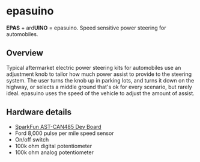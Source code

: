 # epasuino

**EPAS** + ard**UINO** = epasuino. Speed sensitive power steering for automobiles.

## Overview
Typical aftermarket electric power steering kits for automobiles use an adjustment knob to tailor how much power assist to provide to the steering system. The user turns the knob up in parking lots, and turns it down on the highway, or selects a middle ground that's ok for every scenario, but rarely ideal. epasuino uses the speed of the vehicle to adjust the amount of assist.

## Hardware details
* [SparkFun AST-CAN485 Dev Board](https://www.sparkfun.com/products/14483)
* Ford 8,000 pulse per mile speed sensor
* On/off switch
* 100k ohm digital potentiometer
* 100k ohm analog potentiometer

